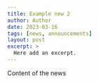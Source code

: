 ```yaml
---
title: Example new 2
author: Author
date: 2023-03-16
tags: [news, announcements]
layout: post
excerpt: >
  Here add an excerpt.
---
```


Content of the news